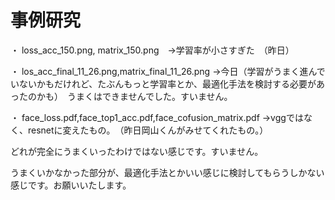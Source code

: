 # 事例研究

・ loss_acc_150.png, matrix_150.png　→学習率が小さすぎた　（昨日）

・ los_acc_final_11_26.png,matrix_final_11_26.png →今日（学習がうまく進んでいないかもだけれど、たぶんもっと学習率とか、最適化手法を検討する必要があったのかも）　うまくはできませんでした。すいません。

・ face_loss.pdf,face_top1_acc.pdf,face_cofusion_matrix.pdf →vggではなく、resnetに変えたもの。　（昨日岡山くんがみせてくれたもの。）

どれが完全にうまくいったわけではない感じです。すいません。

うまくいかなかった部分が、最適化手法とかいい感じに検討してもらうしかない感じです。お願いいたします。
